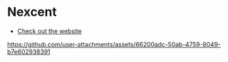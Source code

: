 # Nexcent
- [Check out the website](https://nexcent-shenoda.netlify.app)


https://github.com/user-attachments/assets/66200adc-50ab-4759-8049-b7e602938391

